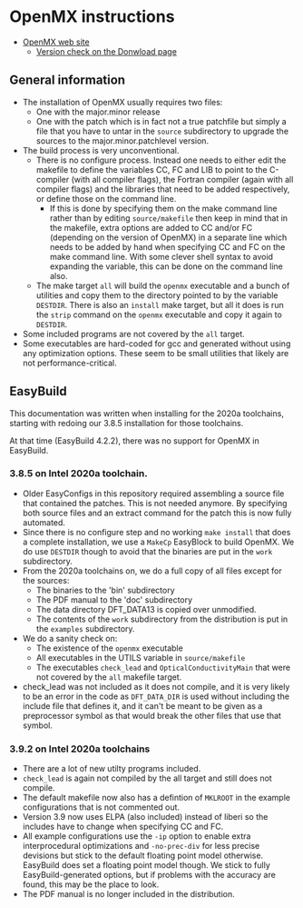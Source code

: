 # OpenMX instructions

  * [OpenMX web site](http://www.openmx-square.org/)
      * [Version check on the Donwload page](http://www.openmx-square.org/download.html)


## General information

  * The installation of OpenMX usually requires two files:
      * One with the major.minor release
      * One with the patch which is in fact not a true patchfile but simply a file that
        you have to untar in the `source` subdirectory to upgrade the sources to the
        major.minor.patchlevel version.
  * The build process is very unconventional. 
      * There is no configure process. Instead 
        one needs to either edit the makefile to define the variables CC, FC and LIB to
        point to the C-compiler (with all compiler flags), the Fortran compiler (again
        with all compiler flags) and the libraries that need to be added respectively,
        or define those on the command line.
          * If this is done by specifying them on the make command line rather than by editing
            `source/makefile` then keep in mind that in the makefile, extra options 
            are added to CC and/or FC (depending on the version of OpenMX) in a separate
            line which needs to be added by hand when specifying CC and FC on the make
            command line. With some clever shell syntax to avoid expanding the variable, 
            this can be done on the command line also.
      * The make target `all` will build the `openmx` executable and a bunch of utilities
        and copy them to the directory pointed to by the variable `DESTDIR`. There 
        is also an `install` make target, but all it does is run the `strip` command 
        on the `openmx` executable and copy it again to `DESTDIR`.
  * Some included programs are not covered by the `all` target.
  * Some executables are hard-coded for gcc and generated without using any optimization 
    options. These seem to be small utilities that likely are not performance-critical.


## EasyBuild

This documentation was written when installing for the 2020a toolchains, starting with
redoing our 3.8.5 installation for those toolchains.

At that time (EasyBuild 4.2.2), there was no support for OpenMX in EasyBuild.

### 3.8.5 on Intel 2020a toolchain.

  * Older EasyConfigs in this repository required assembling a source file that contained
    the patches. This is not needed anymore. By specifying both source files and an extract
    command for the patch this is now fully automated.
  * Since there is no configure step and no working `make install` that does a complete
    installation, we use a `MakeCp` EasyBlock to build OpenMX. We do use `DESTDIR` 
    though to avoid that the binaries are put in the `work` subdirectory.
  * From the 2020a toolchains on, we do a full copy of all files except for the sources:
      * The binaries to the 'bin' subdirectory
      * The PDF manual to the 'doc' subdirectory
      * The data directory DFT_DATA13 is copied over unmodified.
      * The contents of the `work` subdirectory from the distribution is put in the
        `examples` subdirectory.
  * We do a sanity check on:
      * The existence of the `openmx` executable
      * All executables in the UTILS variable in `source/makefile`
      * The executables `check_lead` and `OpticalConductivityMain` that were not covered by
        the `all` makefile target.
  * check_lead was not included as it does not compile, and it is very likely to be an error
    in the code as `DFT_DATA_DIR` is used without including the include file that defines it,
    and it can't be meant to be given as a preprocessor symbol as that would break the
    other files that use that symbol.

### 3.9.2 on Intel 2020a toolchains

  * There are a lot of new utilty programs included.
  * `check_lead` is again not compiled by the all target and still does not compile.
  * The default makefile now also has a defintion of `MKLROOT` in the example configurations
    that is not commented out.
  * Version 3.9 now uses ELPA (also included) instead of liberi so the includes have 
    to change when specifying CC and FC.
  * All example configurations use the `-ip` option to enable extra interprocedural
    optimizations and `-no-prec-div` for less precise devisions but stick to the 
    default floating point model otherwise. EasyBuild does set a floating point model
    though. We stick to fully EasyBuild-generated options, but if problems with the
    accuracy are found, this may be the place to look.
  * The PDF manual is no longer included in the distribution.



 